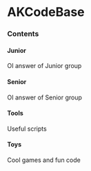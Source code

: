 # AKCodeBase
### Contents
#### Junior
OI answer of Junior group
#### Senior
OI answer of Senior group
#### Tools
Useful scripts
#### Toys
Cool games and fun code
